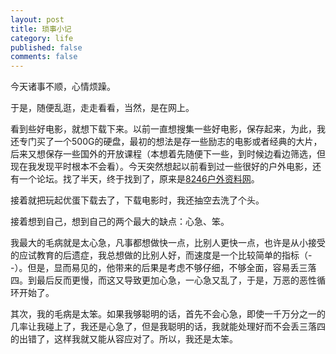 ```yaml
---
layout: post
title: 琐事小记
category: life
published: false
comments: false
---
```


今天诸事不顺，心情烦躁。

于是，随便乱逛，走走看看，当然，是在网上。

看到些好电影，就想下载下来。以前一直想搜集一些好电影，保存起来，为此，我还专门买了一个500G的硬盘，最初的想法是存一些励志的电影或者经典的大片，后来又想保存一些国外的开放课程（本想着先随便下一些，到时候边看边筛选，但现在我发现平时根本不会看）。今天突然想起以前看到过一些很好的户外电影，还有一个论坛。找了半天，终于找到了，原来是[8246户外资料网](http://www.8264.com)。

<!--more-->

接着就把玩起优蛋下载去了，下载电影时，我还抽空去洗了个头。

接着想到自己，想到自己的两个最大的缺点：心急、笨。

我最大的毛病就是太心急，凡事都想做快一点，比别人更快一点，也许是从小接受的应试教育的后遗症，我总想做的比别人好，而速度是一个比较简单的指标（--）。但是，显而易见的，他带来的后果是考虑不够仔细，不够全面，容易丢三落四。到最后反而更慢，而这又导致更加心急，一心急又乱了，于是，万恶的恶性循环开始了。

其次，我的毛病是太笨。如果我够聪明的话，首先不会心急，即使一千万分之一的几率让我碰上了，我还是心急了，但是我聪明的话，我就能处理好而不会丢三落四的出错了，这样我就又能从容应对了。所以，我还是太笨。
